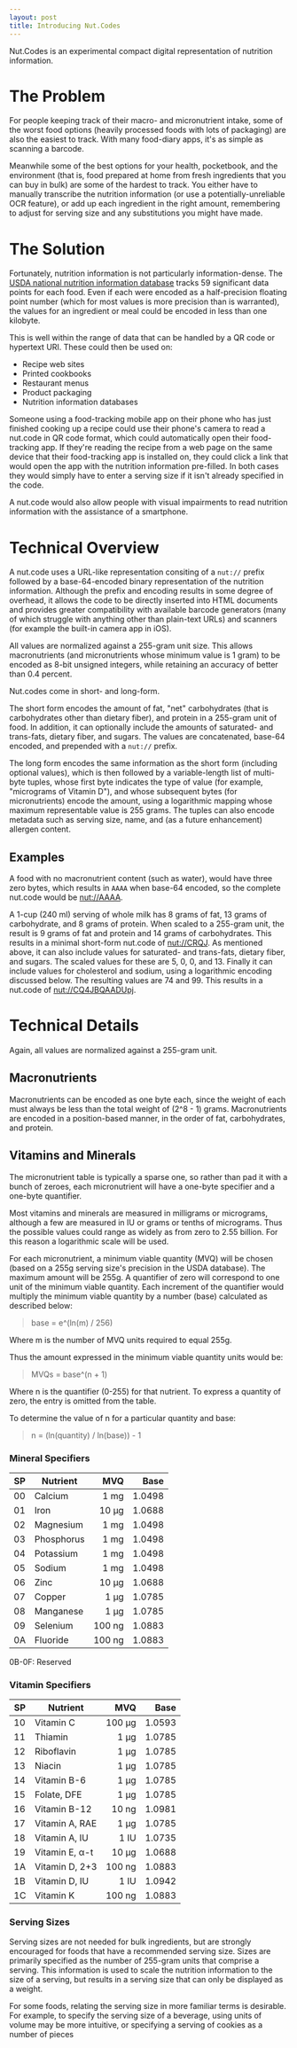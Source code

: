 ```yaml
---
layout: post
title: Introducing Nut.Codes
---
```


Nut.Codes is an experimental compact digital representation of nutrition information. 

# The Problem

For people keeping track of their macro- and micronutrient intake, some of the worst food options (heavily processed foods with lots of packaging) are also the easiest to track. With many food-diary apps, it's as simple as scanning a barcode. 

Meanwhile some of the best options for your health, pocketbook, and the environment (that is, food prepared at home from fresh ingredients that you can buy in bulk) are some of the hardest to track. You either have to manually transcribe the nutrition information (or use a potentially-unreliable OCR feature), or add up each ingredient in the right amount, remembering to adjust for serving size and any substitutions you might have made. 

# The Solution

Fortunately, nutrition information is not particularly information-dense. The [USDA national nutrition information database](https://ndb.nal.usda.gov) tracks 59 significant data points for each food. Even if each were encoded as a half-precision floating point number (which for most values is more precision than is warranted), the values for an ingredient or meal could be encoded in less than one kilobyte. 

This is well within the range of data that can be handled by a QR code or hypertext URI. These could then be used on:

* Recipe web sites
* Printed cookbooks
* Restaurant menus
* Product packaging
* Nutrition information databases

Someone using a food-tracking mobile app on their phone who has just finished cooking up a recipe could use their phone's camera to read a nut.code in QR code format, which could automatically open their food-tracking app. If they're reading the recipe from a web page on the same device that their food-tracking app is installed on, they could click a link that would open the app with the nutrition information pre-filled. In both cases they would simply have to enter a serving size if it isn't already specified in the code. 

A nut.code would also allow people with visual impairments to read nutrition information with the assistance of a smartphone. 

# Technical Overview

A nut.code uses a URL-like representation consiting of a `nut://` prefix followed by a base-64-encoded binary representation of the nutrition information. Although the prefix and encoding results in some degree of overhead, it allows the code to be directly inserted into HTML documents and provides greater compatibility with available barcode generators (many of which struggle with anything other than plain-text URLs) and scanners (for example the built-in camera app in iOS). 

All values are normalized against a 255-gram unit size. This allows macronutrients (and micronutrients whose minimum value is 1 gram) to be encoded as 8-bit unsigned integers, while retaining an accuracy of better than 0.4 percent. 

Nut.codes come in short- and long-form. 

The short form encodes the amount of fat, "net" carbohydrates (that is carbohydrates other than dietary fiber), and protein in a 255-gram unit of food. In addition, it can optionally include the amounts of saturated- and trans-fats, dietary fiber, and sugars. The values are concatenated, base-64 encoded, and prepended with a `nut://` prefix. 

The long form encodes the same information as the short form (including optional values), which is then followed by a variable-length list of multi-byte tuples, whose first byte indicates the type of value (for example, "micrograms of Vitamin D"), and whose subsequent bytes (for micronutrients) encode the amount, using a logarithmic mapping whose maximum representable value is 255 grams. The tuples can also encode metadata such as serving size, name, and (as a future enhancement) allergen content. 

## Examples

A food with no macronutrient content (such as water), would have three zero bytes, which results in `AAAA` when base-64 encoded, so the complete nut.code would be [nut://AAAA](nut://AAAA). 

A 1-cup (240 ml) serving of whole milk has 8 grams of fat, 13 grams of carbohydrate, and 8 grams of protein. When scaled to a 255-gram unit, the result is 9 grams of fat and protein and 14 grams of carbohydrates. This results in a minimal short-form nut.code of [nut://CRQJ](nut://CRQJ). As mentioned above, it can also include values for saturated- and trans-fats, dietary fiber, and sugars. The scaled values for these are 5, 0, 0, and 13. Finally it can include values for cholesterol and sodium, using a logarithmic encoding discussed below. The resulting values are 74 and 99. This results in a nut.code of [nut://CQ4JBQAADUpj](nut://CQ4JBQAADUpj). 

# Technical Details

Again, all values are normalized against a 255-gram unit. 

## Macronutrients

Macronutrients can be encoded as one byte each, since the weight of each must always be less than the total weight of (2^8 - 1) grams. Macronutrients are encoded in a position-based manner, in the order of fat, carbohydrates, and protein. 

## Vitamins and Minerals

The micronutrient table is typically a sparse one, so rather than pad it with a bunch of zeroes, each micronutrient will have a one-byte specifier and a one-byte quantifier. 

Most vitamins and minerals are measured in milligrams or micrograms, although a few are measured in IU or grams or tenths of micrograms. Thus the possible values could range as widely as from zero to 2.55 billion. For this reason a logarithmic scale will be used.

For each micronutrient, a minimum viable quantity (MVQ) will be chosen (based on a 255g serving size's precision in the USDA database). The maximum amount will be 255g. A quantifier of zero will correspond to one unit of the minimum viable quantity. Each increment of the quantifier would multiply the minimum viable quantity by a number (base) calculated as described below:

> base = e^(ln(m) / 256)

Where m is the number of MVQ units required to equal 255g.

Thus the amount expressed in the minimum viable quantity units would be:

> MVQs = base^(n + 1)

Where n is the quantifier (0-255) for that nutrient. To express a quantity of zero, the entry is omitted from the table. 

To determine the value of n for a particular quantity and base:

> n = (ln(quantity) / ln(base)) - 1

### Mineral Specifiers

| SP | Nutrient       | MVQ    | Base   |
| -- | -------------- | ------:| ------:|
| 00 | Calcium        |   1 mg | 1.0498 |
| 01 | Iron           |  10 µg | 1.0688 |
| 02 | Magnesium      |   1 mg | 1.0498 |
| 03 | Phosphorus     |   1 mg | 1.0498 |
| 04 | Potassium      |   1 mg | 1.0498 |
| 05 | Sodium         |   1 mg | 1.0498 |
| 06 | Zinc           |  10 µg | 1.0688 |
| 07 | Copper         |   1 µg | 1.0785 |
| 08 | Manganese      |   1 µg | 1.0785 |
| 09 | Selenium       | 100 ng | 1.0883 |
| 0A | Fluoride       | 100 ng | 1.0883 |

0B-0F: Reserved

### Vitamin Specifiers

| SP | Nutrient       | MVQ    | Base   |
| -- | -------------- | ------:| ------:|
| 10 | Vitamin C      | 100 µg | 1.0593 |
| 11 | Thiamin        |   1 µg | 1.0785 |
| 12 | Riboflavin     |   1 µg | 1.0785 |
| 13 | Niacin         |   1 µg | 1.0785 |
| 14 | Vitamin B-6    |   1 µg | 1.0785 |
| 15 | Folate, DFE    |   1 µg | 1.0785 |
| 16 | Vitamin B-12   |  10 ng | 1.0981 |
| 17 | Vitamin A, RAE |   1 µg | 1.0785 |
| 18 | Vitamin A, IU  |   1 IU | 1.0735 |
| 19 | Vitamin E, α-t |  10 µg | 1.0688 |
| 1A | Vitamin D, 2+3 | 100 ng | 1.0883 |
| 1B | Vitamin D, IU  |   1 IU | 1.0942 |
| 1C | Vitamin K      | 100 ng | 1.0883 |

### Serving Sizes

Serving sizes are not needed for bulk ingredients, but are strongly encouraged for foods that have a recommended serving size. Sizes are primarily specified as the number of 255-gram units that comprise a serving. This information is used to scale the nutrition information to the size of a serving, but results in a serving size that can only be displayed as a weight. 

For some foods, relating the serving size in more familiar terms is desirable. For example, to specify the serving size of a beverage, using units of volume may be more intuitive, or specifying a serving of cookies as a number of pieces 


